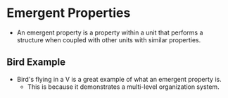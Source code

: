 # Emergent Properties
 - An emergent property is a property within a unit that performs a structure when coupled with other units with similar properties.
## Bird Example
 - Bird's flying in a V is a great example of what an emergent property is.
     - This is because it demonstrates a multi-level organization system.

